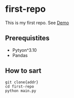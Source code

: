 # first-repo

This is my first repo.
See [Demo](https://www.google.com/)

## Prerequistites

- Pytyon^3.10
- Pandas

## How to sart

```shell
git clone{addr}
cd first-repo
python main.py
```


